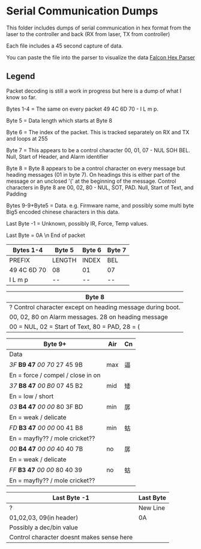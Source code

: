 # Serial Communication Dumps

This folder includes dumps of serial communication in hex format from the laser to the controller and back (RX from laser, TX from controller)

Each file includes a 45 second capture of data.

You can paste the file into the parser to visualize the data
[Falcon Hex Parser](https://htmlpreview.github.io/?https://github.com/drewgreenwell/Falcon2Universal/blob/main/content/parser.html)

## Legend

Packet decoding is still a work in progress but here is a dump of what I know so far.

Bytes 1-4 = The same on every packet 49 4C 6D 70  - I L m p.

Byte 5 = Data length which starts at Byte 8

Byte 6 = The index of the packet. This is tracked separately on RX and TX and loops at 255

Byte 7 =  This appears to be a control character 00, 01, 07 - NUL SOH BEL. Null, Start of Header, and Alarm identifier

Byte 8 = Byte 8 appears to be a control character on every message but heading messages (01 in byte 7). On headings this is either part of the message or an unclosed '(' at the beginning of the message. Control characters in Byte 8 are 00, 02, 80 - NUL, SOT, PAD. Null, Start of Text, and Padding

Bytes 9-9+Byte5 = Data. e.g. Firmware name, and possibly some multi byte Big5 encoded chinese characters in this data.

Last Byte -1 = Unknown, possibly IR, Force, Temp values.

Last Byte = 0A \n End of packet

| Bytes 1-4    | Byte 5 | Byte 6 |  Byte 7 | 
|--------------|--------|--------|---------|
| PREFIX       | LENGTH | INDEX  |   BEL   |
| 49 4C 6D 70  |   08   |   01   |   07    |
| I  L  m  p   |   --   |   --   |   --    |

| Byte 8                                                     |
|------------------------------------------------------------|
| ? Control character except on heading message during boot. |
| 00, 02, 80 on Alarm messages. 28 on heading message        |
| 00 = NUL, 02 = Start of Text, 80 = PAD, 28 = (             |


| Byte 9+                         | Air | Cn |
|---------------------------------|-----|----|
| Data                            |     |    |   
| *3F* **B9 47** *00 70* 27 45 9B | max | 逼 |
|  En = force / compel / close in on         |
| *37* **B8 47** *00 B0* 07 45 B2 | mid | 矮 |
|  En = low / short                          |
| *03* **B4 47** *00 00* 80 3F BD | min | 孱 |
|  En = weak / delicate                      |
| *FD* **B3 47** *00 00* 00 41 B8 | min | 蛄 |
|  En = mayfly?? / mole cricket??            |
| *00* **B4 47** *00 00* 40 40 7B | no  | 孱 |
|  En = weak / delicate                      |
| *FF* **B3 47** *00 00* 80 40 39 | no  | 蛄 |
|  En = mayfly?? / mole cricket??            |

| Last Byte -1                | Last Byte   |
|-----------------------------|-------------|
|    ?                        | New Line    |
| 01,02,03, 09(in header)     |    0A       |
| Possibly a dec/bin value    |             |
| Control character doesnt makes sense here |